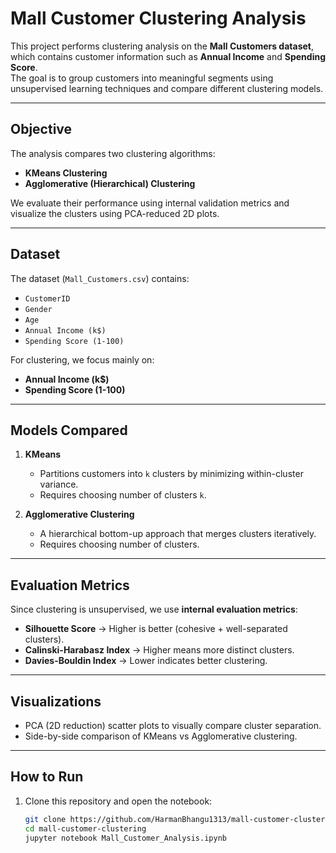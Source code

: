 # Mall Customer Clustering Analysis

This project performs clustering analysis on the **Mall Customers dataset**, which contains customer information such as **Annual Income** and **Spending Score**.  
The goal is to group customers into meaningful segments using unsupervised learning techniques and compare different clustering models.

---

##  Objective
The analysis compares two clustering algorithms:
- **KMeans Clustering**
- **Agglomerative (Hierarchical) Clustering**

We evaluate their performance using internal validation metrics and visualize the clusters using PCA-reduced 2D plots.

---

##  Dataset
The dataset (`Mall_Customers.csv`) contains:
- `CustomerID`
- `Gender`
- `Age`
- `Annual Income (k$)`
- `Spending Score (1-100)`

For clustering, we focus mainly on:
- **Annual Income (k$)**
- **Spending Score (1-100)**

---

## Models Compared
1. **KMeans**  
   - Partitions customers into `k` clusters by minimizing within-cluster variance.  
   - Requires choosing number of clusters `k`.

2. **Agglomerative Clustering**  
   - A hierarchical bottom-up approach that merges clusters iteratively.  
   - Requires choosing number of clusters.

---

##  Evaluation Metrics
Since clustering is unsupervised, we use **internal evaluation metrics**:
- **Silhouette Score** → Higher is better (cohesive + well-separated clusters).
- **Calinski-Harabasz Index** → Higher means more distinct clusters.
- **Davies-Bouldin Index** → Lower indicates better clustering.

---

##  Visualizations
- PCA (2D reduction) scatter plots to visually compare cluster separation.  
- Side-by-side comparison of KMeans vs Agglomerative clustering.  

---

##  How to Run
1. Clone this repository and open the notebook:
   ```bash
   git clone https://github.com/HarmanBhangu1313/mall-customer-clustering
   cd mall-customer-clustering
   jupyter notebook Mall_Customer_Analysis.ipynb